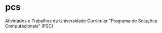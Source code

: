 # pcs
Atividades e Trabalhos da Universidade Curricular "Programa de Soluções Computacionais" (PSC)
